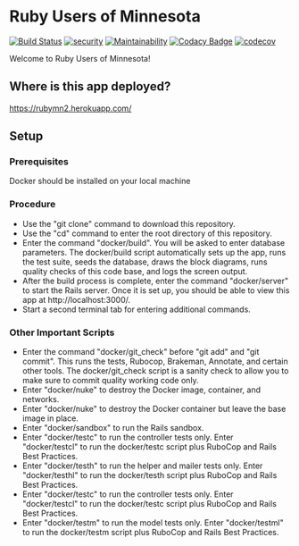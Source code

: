 # Ruby Users of Minnesota

[![Build Status](https://travis-ci.org/jhsu802701/rubymn2.svg?branch=master)](https://travis-ci.org/jhsu802701/rubymn2)
[![security](https://hakiri.io/github/jhsu802701/rubymn2/master.svg)](https://hakiri.io/github/jhsu802701/rubymn2/master)
[![Maintainability](https://api.codeclimate.com/v1/badges/14e118799467367be0aa/maintainability)](https://codeclimate.com/github/jhsu802701/rubymn2/maintainability)
[![Codacy Badge](https://api.codacy.com/project/badge/Grade/1372689edff04cd590e94714c9d9229a)](https://www.codacy.com/app/jhsu802701/rubymn2?utm_source=github.com&amp;utm_medium=referral&amp;utm_content=jhsu802701/rubymn2&amp;utm_campaign=Badge_Grade)
[![codecov](https://codecov.io/gh/jhsu802701/rubymn2/branch/master/graph/badge.svg)](https://codecov.io/gh/jhsu802701/rubymn2)

Welcome to Ruby Users of Minnesota!

## Where is this app deployed?
https://rubymn2.herokuapp.com/

## Setup

### Prerequisites
Docker should be installed on your local machine

### Procedure
* Use the "git clone" command to download this repository.
* Use the "cd" command to enter the root directory of this repository.
* Enter the command "docker/build".  You will be asked to enter database parameters.  The docker/build script automatically sets up the app, runs the test suite, seeds the database, draws the block diagrams, runs quality checks of this code base, and logs the screen output.
* After the build process is complete, enter the command "docker/server" to start the Rails server.  Once it is set up, you should be able to view this app at http://localhost:3000/.
* Start a second terminal tab for entering additional commands.

### Other Important Scripts
* Enter the command "docker/git_check" before "git add" and "git commit".  This runs the tests, Rubocop, Brakeman, Annotate, and certain other tools.  The docker/git_check script is a sanity check to allow you to make sure to commit quality working code only.
* Enter "docker/nuke" to destroy the Docker image, container, and networks.
* Enter "docker/nuke" to destroy the Docker container but leave the base image in place.
* Enter "docker/sandbox" to run the Rails sandbox.
* Enter "docker/testc" to run the controller tests only.  Enter "docker/testcl" to run the docker/testc script plus RuboCop and Rails Best Practices.
* Enter "docker/testh" to run the helper and mailer tests only.  Enter "docker/testhl" to run the docker/testh script plus RuboCop and Rails Best Practices.
* Enter "docker/testc" to run the controller tests only.  Enter "docker/testcl" to run the docker/testc script plus RuboCop and Rails Best Practices.
* Enter "docker/testm" to run the model tests only.  Enter "docker/testml" to run the docker/testm script plus RuboCop and Rails Best Practices.
